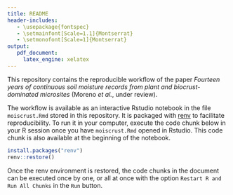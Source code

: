 ```yaml
---
title: README
header-includes:
   - \usepackage{fontspec}
   - \setmainfont[Scale=1.1]{Montserrat}
   - \setmonofont[Scale=1]{Montserrat}
output:
   pdf_document:
     latex_engine: xelatex
---
```


This repository contains the reproducible workflow of the paper *Fourteen years of continuous soil moisture records from plant and biocrust-dominated microsites* (Moreno *et al.*, under review).

The workflow is available as an interactive Rstudio notebook in the file `moiscrust.Rmd` stored in this repository. It is packaged with [renv](https://cran.r-project.org/package=renv) to facilitate reproducibility. To run it in your computer, execute the code chunk below in your R session once you have `moiscrust.Rmd` opened in Rstudio. This code chunk is also available at the beginning of the notebook.

```r
install.packages("renv")
renv::restore()
```

Once the renv environment is restored, the code chunks in the document can be executed once by one, or all at once with the option  `Restart R and Run All Chunks` in the `Run` button.

